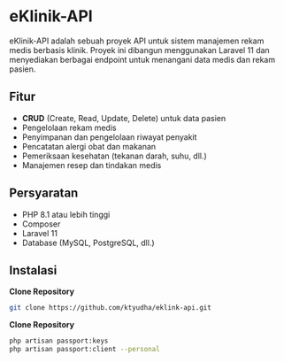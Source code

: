# eKlinik-API

eKlinik-API adalah sebuah proyek API untuk sistem manajemen rekam medis berbasis klinik. Proyek ini dibangun menggunakan Laravel 11 dan menyediakan berbagai endpoint untuk menangani data medis dan rekam pasien.

## Fitur

-   **CRUD** (Create, Read, Update, Delete) untuk data pasien
-   Pengelolaan rekam medis
-   Penyimpanan dan pengelolaan riwayat penyakit
-   Pencatatan alergi obat dan makanan
-   Pemeriksaan kesehatan (tekanan darah, suhu, dll.)
-   Manajemen resep dan tindakan medis

## Persyaratan

-   PHP 8.1 atau lebih tinggi
-   Composer
-   Laravel 11
-   Database (MySQL, PostgreSQL, dll.)

## Instalasi

**Clone Repository**

```bash
git clone https://github.com/ktyudha/eklink-api.git
```

**Clone Repository**

```bash
php artisan passport:keys
php artisan passport:client --personal
```
